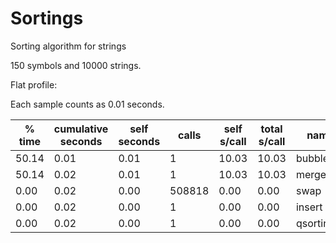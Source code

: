 # Sortings
Sorting algorithm for strings

150 symbols and 10000 strings.

Flat profile:

Each sample counts as 0.01 seconds.

% time  | cumulative seconds | self seconds  |  calls | self s/call | total s/call | name  
--------- | --------- | --------- | --------- | --------- | --------- | ---------
 50.14   |  0.01  |  0.01  |     1   |10.03  | 10.03 |bubble
 50.14   |  0.02  |  0.01  |     1   |10.03  | 10.03 |mergesort
  0.00   |  0.02  |  0.00  |508818   | 0.00  |  0.00 |swap
  0.00   |  0.02  |  0.00  |     1   | 0.00  |  0.00 |insert
  0.00   |  0.02  |  0.00  |     1   | 0.00  |  0.00 |qsorting
